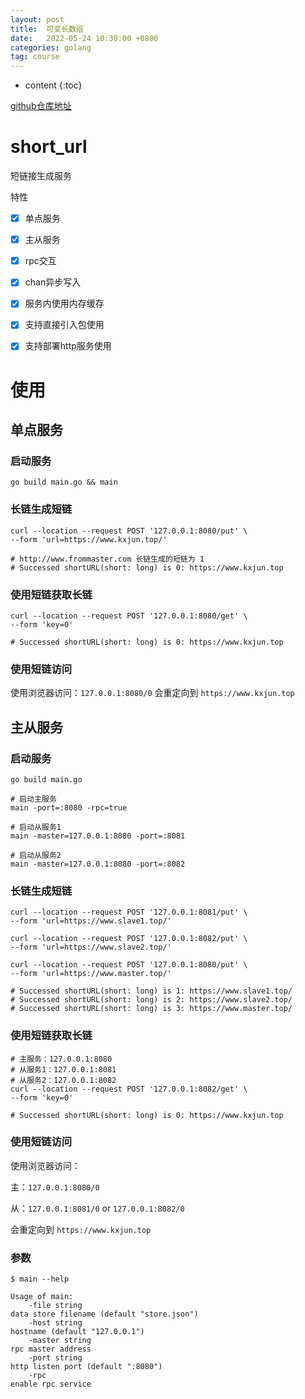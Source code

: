 ```yaml
---
layout: post
title:  可变长数组
date:   2022-05-24 10:30:00 +0800
categories: golang
tag: course
---
```


* content
{:toc}

[github仓库地址](https://github.com/frankxjkuang/short_url)

# short_url
短链接生成服务

特性

- [x] 单点服务
- [x] 主从服务
- [x] rpc交互
- [x] chan异步写入
- [x] 服务内使用内存缓存
- [x] 支持直接引入包使用
- [x] 支持部署http服务使用


# 使用
## 单点服务

### 启动服务

```
go build main.go && main
```

### 长链生成短链

```
curl --location --request POST '127.0.0.1:8080/put' \
--form 'url=https://www.kxjun.top/'

# http://www.frommaster.com 长链生成的短链为 1
# Successed shortURL(short: long) is 0: https://www.kxjun.top
```

### 使用短链获取长链

```
curl --location --request POST '127.0.0.1:8080/get' \
--form 'key=0'

# Successed shortURL(short: long) is 0: https://www.kxjun.top
```

### 使用短链访问

使用浏览器访问：`127.0.0.1:8080/0`
会重定向到 `https://www.kxjun.top`

## 主从服务

### 启动服务

```
go build main.go

# 启动主服务
main -port=:8080 -rpc=true 

# 启动从服务1
main -master=127.0.0.1:8080 -port=:8081

# 启动从服务2
main -master=127.0.0.1:8080 -port=:8082
```

### 长链生成短链

```
curl --location --request POST '127.0.0.1:8081/put' \
--form 'url=https://www.slave1.top/'

curl --location --request POST '127.0.0.1:8082/put' \
--form 'url=https://www.slave2.top/'

curl --location --request POST '127.0.0.1:8080/put' \
--form 'url=https://www.master.top/'

# Successed shortURL(short: long) is 1: https://www.slave1.top/
# Successed shortURL(short: long) is 2: https://www.slave2.top/
# Successed shortURL(short: long) is 3: https://www.master.top/
```

### 使用短链获取长链

```
# 主服务：127.0.0.1:8080
# 从服务1：127.0.0.1:8081
# 从服务2：127.0.0.1:8082
curl --location --request POST '127.0.0.1:8082/get' \
--form 'key=0'

# Successed shortURL(short: long) is 0: https://www.kxjun.top
```

### 使用短链访问

使用浏览器访问：

主：`127.0.0.1:8080/0`

从：`127.0.0.1:8081/0` or `127.0.0.1:8082/0`

会重定向到 `https://www.kxjun.top`

### 参数
```
$ main --help

Usage of main:
    -file string
data store filename (default "store.json")
    -host string
hostname (default "127.0.0.1")
    -master string
rpc master address
    -port string
http listen port (default ":8080")
    -rpc
enable rpc service
```

